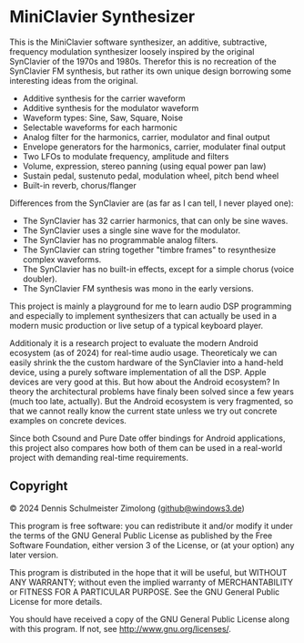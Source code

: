 MiniClavier Synthesizer
=======================

This is the MiniClavier software synthesizer, an additive, subtractive,
frequency modulation synthesizer loosely inspired by the original SynClavier
of the 1970s and 1980s. Therefor this is no recreation of the SynClavier FM
synthesis, but rather its own unique design borrowing some interesting ideas
from the original.

 * Additive synthesis for the carrier waveform
 * Additive synthesis for the modulator waveform
 * Waveform types: Sine, Saw, Square, Noise
 * Selectable waveforms for each harmonic
 * Analog filter for the harmonics, carrier, modulator and final output
 * Envelope generators for the harmonics, carrier, modulater final output
 * Two LFOs to modulate frequency, amplitude and filters
 * Volume, expression, stereo panning (using equal power pan law)
 * Sustain pedal, sustenuto pedal, modulation wheel, pitch bend wheel
 * Built-in reverb, chorus/flanger

Differences from the SynClavier are (as far as I can tell, I never played one):

 * The SynClavier has 32 carrier harmonics, that can only be sine waves.
 * The SynClavier uses a single sine wave for the modulator.
 * The SynClavier has no programmable analog filters.
 * The SynClavier can string together "timbre frames" to resynthesize complex waveforms.
 * The SynClavier has no built-in effects, except for a simple chorus (voice doubler).
 * The SynClavier FM synthesis was mono in the early versions.

This project is mainly a playground for me to learn audio DSP programming and
especially to implement synthesizers that can actually be used in a modern
music production or live setup of a typical keyboard player.

Additionaly it is a research project to evaluate the modern Android ecosystem
(as of 2024) for real-time audio usage. Theoreticaly we can easily shrink the
the custom hardware of the SynClavier into a hand-held device, using a purely
software implementation of all the DSP. Apple devices are very good at this.
But how about the Android ecosystem? In theory the architectural problems have
finaly been solved since a few years (much too late, actually). But the Android
ecosystem is very fragmented, so that we cannot really know the current state
unless we try out concrete examples on concrete devices.

Since both Csound and Pure Date offer bindings for Android applications,
this project also compares how both of them can be used in a real-world
project with demanding real-time requirements.

Copyright
---------

© 2024 Dennis Schulmeister Zimolong (github@windows3.de)

This program is free software: you can redistribute it and/or modify
it under the terms of the GNU General Public License as published by
the Free Software Foundation, either version 3 of the License, or
(at your option) any later version.

This program is distributed in the hope that it will be useful,
but WITHOUT ANY WARRANTY; without even the implied warranty of
MERCHANTABILITY or FITNESS FOR A PARTICULAR PURPOSE.  See the
GNU General Public License for more details.

You should have received a copy of the GNU General Public License
along with this program.  If not, see <http://www.gnu.org/licenses/>.
